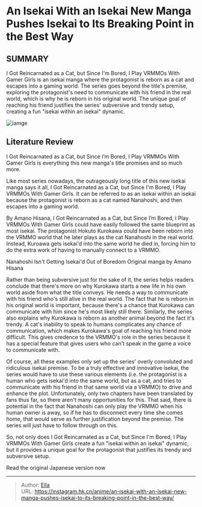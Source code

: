 # An Isekai With an Isekai New Manga Pushes Isekai to Its Breaking Point in the Best Way


## SUMMARY 



  I Got Reincarnated as a Cat, but Since I&#39;m Bored, I Play VRMMOs With Gamer Girls is an isekai manga where the protagonist is reborn as a cat and escapes into a gaming world.   The series goes beyond the title&#39;s premise, exploring the protagonist&#39;s need to communicate with his friend in the real world, which is why he is reborn in his original world.   The unique goal of reaching his friend justifies the series&#39; subversive and trendy setup, creating a fun &#34;isekai within an isekai&#34; dynamic.  

![iamge](https://static1.srcdn.com/wordpress/wp-content/uploads/2023/12/color-spread-in-i-got-reincarnated-as-a-cat-but-since-i-m-bored-i-play-vrmmos-with-gamer-girls.jpg)

## Literature Review

I Got Reincarnated as a Cat, but Since I’m Bored, I Play VRMMOs With Gamer Girls is everything this new manga&#39;s title promises and so much more.




Like most series nowadays, the outrageously long title of this new isekai manga says it all, I Got Reincarnated as a Cat, but Since I&#39;m Bored, I Play VRMMOs With Gamer Girls. It can be referred to as an isekai within an isekai because the protagonist is reborn as a cat named Nanahoshi, and then escapes into a gaming world.




          

By Amano Hisana, I Got Reincarnated as a Cat, but Since I’m Bored, I Play VRMMOs With Gamer Girls could have easily followed the same blueprint as most isekai. The protagonist Hokuto Kurokawa could have been reborn into the VRMMO world that he later plays as the cat Nanahoshi in the real world. Instead, Kuroawa gets isekai&#39;d into the same world he died in, forcing him to do the extra work of having to manually connect to a VRMMO.


 Nanahoshi Isn&#39;t Getting Isekai&#39;d Out of Boredom 
Original manga by Amano Hisana
          

Rather than being subversive just for the sake of it, the series helps readers conclude that there&#39;s more on why Kurokawa starts a new life in his own world aside from what the title conveys. He needs a way to communicate with his friend who&#39;s still alive in the real world. The fact that he is reborn in his original world is important, because there&#39;s a chance that Kurokawa can communicate with him since he&#39;s most likely still there. Similarly, the series also explains why Kurokawa is reborn as another animal beyond the fact it&#39;s trendy. A cat&#39;s inability to speak to humans complicates any chance of communication, which makes Kurokawa&#39;s goal of reaching his friend more difficult. This gives credence to the VRMMO&#39;s role in the series because it has a special feature that gives users who can&#39;t speak in the game a voice to communicate with.




Of course, all these examples only set up the series&#39; overly convoluted and ridiculous isekai premise. To be a truly effective and innovative isekai, the series would have to use these various elements (i.e. the protagonist is a human who gets isekai&#39;d into the same world, but as a cat, and tries to communicate with his friend in that same world via a VRMMO) to drive and enhance the plot. Unfortunately, only two chapters have been translated by fans thus far, so there aren&#39;t many opportunities for this. That said, there is potential in the fact that Nanahoshi can only play the VRMMO when his human owner is away, so if he has to disconnect every time she comes home, that would serve as further justification beyond the premise. The series will just have to follow through on this.

          




So, not only does I Got Reincarnated as a Cat, but Since I&#39;m Bored, I Play VRMMOs With Gamer Girls create a fun &#34;isekai within an isekai&#34; dynamic, but it provides a unique goal for the protagonist that justifies its trendy and subversive setup.

Read the original Japanese version now



---

> Author: [Ella](https://instagram.hk.cn/)  
> URL: https://instagram.hk.cn/anime/an-isekai-with-an-isekai-new-manga-pushes-isekai-to-its-breaking-point-in-the-best-way/  

